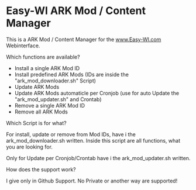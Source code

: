 # Easy-WI ARK Mod / Content Manager

This is a ARK Mod / Content Manager for the www.Easy-WI.com Webinterface.

Which functions are available?

- Install a single ARK Mod ID
- Install predefined ARK Mods (IDs are inside the "ark_mod_downloader.sh" Script)
- Update ARK Mods
- Update ARK Mods automaticle per Cronjob (use for auto Update the "ark_mod_updater.sh" and Crontab)
- Remove a single ARK Mod ID
- Remove all ARK Mods


Which Script is for what?

For install, update or remove from Mod IDs, have i the ark_mod_downloader.sh written.
Inside this script are all functions, what you are looking for.

Only for Update per Cronjob/Crontab have i the ark_mod_updater.sh written.


How does the support work?

I give only in Github Support. No Private or another way are supported!

